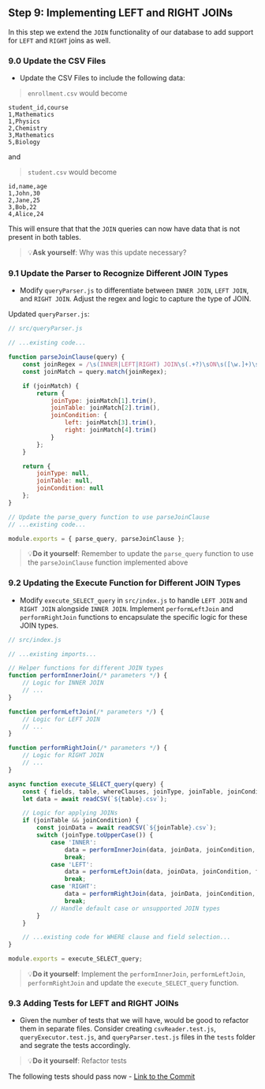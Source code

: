 ## Step 9: Implementing LEFT and RIGHT JOINs

In this step we extend the `JOIN` functionality of our database to add support for `LEFT` and `RIGHT` joins as well.

### 9.0 Update the CSV Files
- Update the CSV Files to include the following data:

> `enrollment.csv` would become
```csv
student_id,course
1,Mathematics
1,Physics
2,Chemistry
3,Mathematics
5,Biology
```

and 
> `student.csv` would become
```csv
id,name,age
1,John,30
2,Jane,25
3,Bob,22
4,Alice,24
```

This will ensure that that the `JOIN` queries can now have data that is not present in both tables.

> 💡**Ask yourself**: Why was this update necessary?


### 9.1 Update the Parser to Recognize Different JOIN Types
- Modify `queryParser.js` to differentiate between `INNER JOIN`, `LEFT JOIN`, and `RIGHT JOIN`. Adjust the regex and logic to capture the type of JOIN.

Updated `queryParser.js`:

```javascript
// src/queryParser.js

// ...existing code...

function parseJoinClause(query) {
    const joinRegex = /\s(INNER|LEFT|RIGHT) JOIN\s(.+?)\sON\s([\w.]+)\s*=\s*([\w.]+)/i;
    const joinMatch = query.match(joinRegex);

    if (joinMatch) {
        return {
            joinType: joinMatch[1].trim(),
            joinTable: joinMatch[2].trim(),
            joinCondition: {
                left: joinMatch[3].trim(),
                right: joinMatch[4].trim()
            }
        };
    }

    return {
        joinType: null,
        joinTable: null,
        joinCondition: null
    };
}

// Update the parse_query function to use parseJoinClause
// ...existing code...

module.exports = { parse_query, parseJoinClause };
```

> 💡**Do it yourself**: Remember to update the `parse_query` function to use the `parseJoinClause` function implemented above

### 9.2 Updating the Execute Function for Different JOIN Types
- Modify `execute_SELECT_query` in `src/index.js` to handle `LEFT JOIN` and `RIGHT JOIN` alongside `INNER JOIN`. Implement `performLeftJoin` and `performRightJoin` functions to encapsulate the specific logic for these JOIN types.

```javascript
// src/index.js

// ...existing imports...

// Helper functions for different JOIN types
function performInnerJoin(/* parameters */) {
    // Logic for INNER JOIN
    // ...
}

function performLeftJoin(/* parameters */) {
    // Logic for LEFT JOIN
    // ...
}

function performRightJoin(/* parameters */) {
    // Logic for RIGHT JOIN
    // ...
}

async function execute_SELECT_query(query) {
    const { fields, table, whereClauses, joinType, joinTable, joinCondition } = parse_query(query);
    let data = await readCSV(`${table}.csv`);

    // Logic for applying JOINs
    if (joinTable && joinCondition) {
        const joinData = await readCSV(`${joinTable}.csv`);
        switch (joinType.toUpperCase()) {
            case 'INNER':
                data = performInnerJoin(data, joinData, joinCondition, fields, table);
                break;
            case 'LEFT':
                data = performLeftJoin(data, joinData, joinCondition, fields, table);
                break;
            case 'RIGHT':
                data = performRightJoin(data, joinData, joinCondition, fields, table);
                break;
            // Handle default case or unsupported JOIN types
        }
    }

    // ...existing code for WHERE clause and field selection...
}

module.exports = execute_SELECT_query;
```

> 💡**Do it yourself**: Implement the `performInnerJoin`, `performLeftJoin`, `performRightJoin` and update the `execute_SELECT_query` function. 

### 9.3 Adding Tests for LEFT and RIGHT JOINs
- Given the number of tests that we will have, would be good to refactor them in separate files. Consider creating `csvReader.test.js`, `queryExecutor.test.js`, and `queryParser.test.js` files in the `tests` folder and segrate the tests accordingly.

> 💡**Do it yourself**: Refactor tests

The following tests should pass now - [Link to the Commit](https://github.com/ChakshuGautam/stylusdb-sql/commit/7d4877d09055da7ef63ee6f2321db2e3fa87ad24)